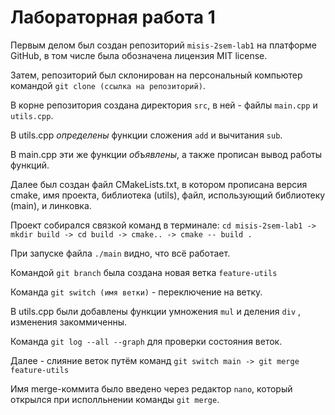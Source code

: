 # Лабораторная работа 1

Первым делом был создан репозиторий ```misis-2sem-lab1``` на платформе GitHub, в том числе была обозначена лицензия MIT licеnse.

Затем, репозиторий был склонирован на персональный компьютер командой ```git clone (ссылка на репозиторий)```.


В корне репозитория создана директория ```src```, в ней - файлы ```main.cpp``` и ```utils.cpp```.

В utils.cpp *определены* функции сложения ```add``` и вычитания ```sub```.

В main.cpp эти же функции *объявлены*, а также прописан вывод работы функций.

Далее был создан файл CMakeLists.txt, в котором прописана версия cmake, имя проекта, библиотека (utils), файл, использующий библиотеку (main), и линковка.

Проект собирался связкой команд в терминале: ```cd misis-2sem-lab1 -> mkdir build -> cd build -> cmake.. -> cmake -- build .```

При запуске файла ```./main```  видно, что всё работает.

Командой ```git branch``` была создана новая ветка ```feature-utils```

Команда ```git switch (имя ветки)``` - переключение на ветку.

В utils.cpp были добавлены функции умножения ```mul``` и деления ```div``` , изменения закоммиченны.

Команда ```git log --all --graph``` для проверки состояния веток.

Далее - слияние веток путём команд ```git switch main -> git merge feature-utils```

Имя merge-коммита было введено через редактор ```nano```, который открылся при исполльнении команды ```git merge```. 



